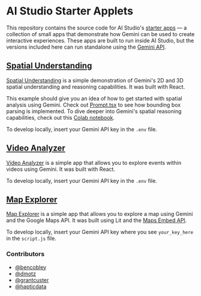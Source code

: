 # AI Studio Starter Applets

This repository contains the source code for AI Studio's
[starter apps](https://aistudio.google.com/app/starter-apps) — a collection of
small apps that demonstrate how Gemini can be used to create interactive
experiences. These apps are built to run inside AI Studio, but the versions
included here can run standalone using the
[Gemini API](https://ai.google.dev/gemini-api/docs).

## [Spatial Understanding](/spatial/)

[Spatial Understanding](https://aistudio.google.com/app/starter-apps/spatial) is
a simple demonstration of Gemini's 2D and 3D spatial understanding and reasoning
capabilities. It was built with React.

This example should give you an idea of how to get started with spatial analysis
using Gemini. Check out [Prompt.tsx](/spatial/src/Prompt.tsx) to see how
bounding box parsing is implemented. To dive deeper into Gemini's spatial
reasoning capabilities, check out this
[Colab notebook](https://github.com/google-gemini/cookbook/blob/main/gemini-2/spatial_understanding.ipynb).

To develop locally, insert your Gemini API key in the `.env` file.

## [Video Analyzer](/video/)

[Video Analyzer](https://aistudio.google.com/app/starter-apps/video) is a simple
app that allows you to explore events within videos using Gemini. It was built
with React.

To develop locally, insert your Gemini API key in the `.env` file.

## [Map Explorer](/maps/)

[Map Explorer](https://aistudio.google.com/app/starter-apps/map) is a simple app
that allows you to explore a map using Gemini and the Google Maps API. It was
built using Lit and the
[Maps Embed API](https://developers.google.com/maps/documentation/embed/get-started).

To develop locally, insert your Gemini API key where you see `your_key_here` in
the `script.js` file.

### Contributors

- [@bencobley](https://github.com/bencobley)
- [@dmotz](https://github.com/dmotz)
- [@grantcuster](https://github.com/grantcuster)
- [@hapticdata](https://github.com/hapticdata)
